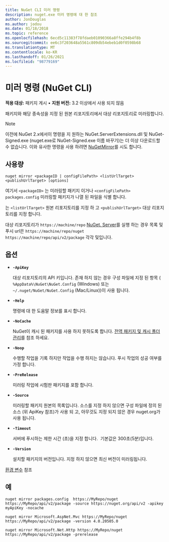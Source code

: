 ```yaml
---
title: NuGet CLI 미러 명령
description: nuget.exe 미러 명령에 대 한 참조
author: JonDouglas
ms.author: jodou
ms.date: 01/18/2018
ms.topic: reference
ms.openlocfilehash: 6ecd5c11383f78fdaeb01090366a8ffe294b4f8b
ms.sourcegitcommit: ee6c3f203648a5561c809db54ebeb1d0f0598b68
ms.translationtype: MT
ms.contentlocale: ko-KR
ms.lasthandoff: 01/26/2021
ms.locfileid: "98779169"
---
```

# <a name="mirror-command-nuget-cli"></a>미러 명령 (NuGet CLI)

**적용 대상:** 패키지 게시 &bullet; **지원 버전:** 3.2 이상에서 사용 되지 않음

패키지와 해당 종속성을 지정 된 원본 리포지토리에서 대상 리포지토리로 미러링합니다.

> [!NOTE]
> 이전에 NuGet 2.x에서이 명령을 지 원하는 NuGet.ServerExtensions.dll 및 NuGet-Signed.exe (nuget.exe로 NuGet-Signed.exe 이름 바꾸기)는 더 이상 다운로드할 수 없습니다. 이와 유사한 명령을 사용 하려면 [NuGetMirror](https://www.nuget.org/packages/NuGetMirror/)를 시도 합니다.

## <a name="usage"></a>사용량

```cli
nuget mirror <packageID | configFilePath> <listUrlTarget> <publishUrlTarget> [options]
```

여기서 `<packageID>` 는 미러링할 패키지 이거나 `<configFilePath>` `packages.config` 미러링할 패키지가 나열 된 파일을 식별 합니다.

는 `<listUrlTarget>` 원본 리포지토리를 지정 하 고 `<publishUrlTarget>` 대상 리포지토리를 지정 합니다.

대상 리포지토리가 `https://machine/repo` [NuGet. Server](../../hosting-packages/nuget-server.md)를 실행 하는 경우 목록 및 푸시 url은 `https://machine/repo/nuget` `https://machine/repo/api/v2/package` 각각 및입니다.

## <a name="options"></a>옵션

- **`-ApiKey`**

  대상 리포지토리의 API 키입니다. 존재 하지 않는 경우 구성 파일에 지정 된 항목 ( `%AppData%\NuGet\NuGet.Config` (Windows) 또는 `~/.nuget/NuGet/NuGet.Config` (Mac/Linux))이 사용 됩니다.

- **`-Help`**

  명령에 대 한 도움말 정보를 표시 합니다.

- **`-NoCache`**

  NuGet이 캐시 된 패키지를 사용 하지 못하도록 합니다. [전역 패키지 및 캐시 폴더 관리](../../consume-packages/managing-the-global-packages-and-cache-folders.md)를 참조 하세요.

- **`-Noop`**

  수행할 작업을 기록 하지만 작업을 수행 하지는 않습니다. 푸시 작업의 성공 여부를 가정 합니다.

- **`-PreRelease`**

  미러링 작업에 시험판 패키지를 포함 합니다.

- **`-Source`**

  미러링할 패키지 원본의 목록입니다. 소스를 지정 하지 않으면 구성 파일에 정의 된 소스 (위 ApiKey 참조)가 사용 되 고, 아무것도 지정 되지 않은 경우 nuget.org가 사용 됩니다.

- **`-Timeout`**

  서버에 푸시하는 제한 시간 (초)을 지정 합니다.  기본값은 300초(5분)입니다.

- **`-Version`**

  설치할 패키지의 버전입니다. 지정 하지 않으면 최신 버전이 미러링됩니다.

[환경 변수](cli-ref-environment-variables.md) 참조

## <a name="examples"></a>예

```cli
nuget mirror packages.config  https://MyRepo/nuget https://MyRepo/api/v2/package -source https://nuget.org/api/v2 -apikey myApiKey -nocache

nuget mirror Microsoft.AspNet.Mvc https://MyRepo/nuget https://MyRepo/api/v2/package -version 4.0.20505.0

nuget mirror Microsoft.Net.Http https://MyRepo/nuget https://MyRepo/api/v2/package -prerelease
```
